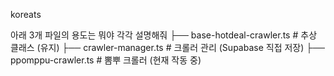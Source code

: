 koreats

아래 3개 파일의 용도는 뭐야 각각 설명해줘   ├── base-hotdeal-crawler.ts      # 추상 클래스 (유지)
  ├── crawler-manager.ts           # 크롤러 관리 (Supabase 직접 저장)
  ├── ppomppu-crawler.ts          # 뽐뿌 크롤러 (현재 작동 중)
